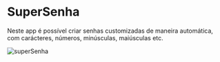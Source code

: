 # SuperSenha
Neste app é possível criar senhas customizadas de maneira automática, com carácteres, números, minúsculas, maiúsculas etc.


![superSenha](https://user-images.githubusercontent.com/29108604/57390338-7a263900-7192-11e9-8637-300e56b36678.gif)

